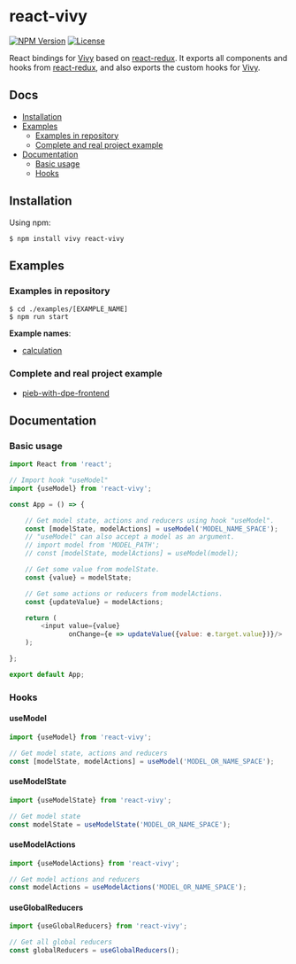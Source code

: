 [npm-image]: https://img.shields.io/npm/v/react-vivy.svg?style=flat-square

[npm-url]: https://npmjs.org/package/react-vivy

[license-image]: https://img.shields.io/npm/l/react-vivy.svg?style=flat-square

[vivy-url]: https://github.com/fatalxiao/vivy

[react-redux-url]: https://github.com/reduxjs/react-redux

[calculation-example-url]: https://github.com/fatalxiao/react-vivy/tree/main/examples/calculation

[pieb-with-dpe-frontend-url]: https://github.com/fatalxiao/pieb-with-dpe-frontend

# react-vivy

[![NPM Version][npm-image]][npm-url]
[![License][license-image]][npm-url]

React bindings for [Vivy][vivy-url] based on [react-redux][react-redux-url]. It exports all components and hooks
from [react-redux][react-redux-url], and also exports the custom hooks for [Vivy][vivy-url].

## Docs

* [Installation](#installation)
* [Examples](#examples)
    * [Examples in repository](#examples-in-repository)
    * [Complete and real project example](#complete-and-real-project-example)
* [Documentation](#documentation)
    * [Basic usage](#basic-usage)
    * [Hooks](#hooks)

## Installation

Using npm:

```shell
$ npm install vivy react-vivy
```

## Examples

### Examples in repository

```shell
$ cd ./examples/[EXAMPLE_NAME]
$ npm run start
```

**Example names**:

* [calculation][calculation-example-url]

### Complete and real project example

* [pieb-with-dpe-frontend][pieb-with-dpe-frontend-url]

## Documentation

### Basic usage

```js
import React from 'react';

// Import hook "useModel"
import {useModel} from 'react-vivy';

const App = () => {

    // Get model state, actions and reducers using hook "useModel".
    const [modelState, modelActions] = useModel('MODEL_NAME_SPACE');
    // "useModel" can also accept a model as an argument.
    // import model from 'MODEL_PATH';
    // const [modelState, modelActions] = useModel(model);

    // Get some value from modelState.
    const {value} = modelState;

    // Get some actions or reducers from modelActions.
    const {updateValue} = modelActions;

    return (
        <input value={value}
               onChange={e => updateValue({value: e.target.value})}/>
    );

};

export default App;
```

### Hooks

#### useModel

```js
import {useModel} from 'react-vivy';

// Get model state, actions and reducers
const [modelState, modelActions] = useModel('MODEL_OR_NAME_SPACE');
```

#### useModelState

```js
import {useModelState} from 'react-vivy';

// Get model state
const modelState = useModelState('MODEL_OR_NAME_SPACE');
```

#### useModelActions

```js
import {useModelActions} from 'react-vivy';

// Get model actions and reducers
const modelActions = useModelActions('MODEL_OR_NAME_SPACE');
```

#### useGlobalReducers

```js
import {useGlobalReducers} from 'react-vivy';

// Get all global reducers
const globalReducers = useGlobalReducers();
```
